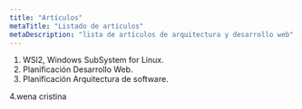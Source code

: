 ```yaml
---
title: "Artículos"
metaTitle: "Listado de artículos"
metaDescription: "lista de artículos de arquitectura y desarrollo web"
---
```


1. WSl2, Windows SubSystem for Linux.
2. Planificación Desarrollo Web.
3. Planificación Arquitectura de software.

4.wena cristina